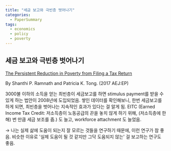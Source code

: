```yaml
---
title: "세금 보고와 극빈층 벗어나기"
categories:
  - PaperSummary
tags:
  - economics
  - policy
  - poverty
---
```


## 세금 보고와 극빈층 벗어나기

[The Persistent Reduction in Poverty from Filing a Tax Return](https://www.aeaweb.org/articles?id=10.1257/pol.20150486)

By Shanthi P. Ramnath and Patricia K. Tong. (2017 AEJ:EP)

<!--
> Low-income households not required to file often fail to receive benefits provided through the tax code. In 2008, the US government made people with at least $3,000 in earnings eligible for a stimulus payment if they filed a tax return. Using eligibility for this credit as an instrument for filing, we find with administrative data that filing reduces the probability of living in poverty in future years, which is a result of increases in EITC claiming, workforce attachment, and earnings. These results demonstrate that temporary incentives to participate in the tax system have persistent real effects on economic activity and poverty.
-->

3000불 이하의 소득을 얻는 최빈층이 세금보고를 하면 stimulus payment를 받을 수 있게 하는 법안이 2008년에 도입되었음. 쌓인 데이터를 확인해보니, 한번 세금보고를 하게 되면, 최빈층을 벗어나는 지속적인 효과가 있다는 걸 알게 됨. EITC (Earned Income Tax Credit: 저소득층이 노동공급의 끈을 놓치 않게 하기 위해, (저소득층에 한해) 번 만큼 세금 보조를 줌.) 도 늘고, workforce attachment 도 늘었음.

&rarr; 나는 실제 삶에 도움이 되는지 잘 모르는 것들을 연구하기 때문에, 이런 연구가 참 좋음. 비슷한 이유로 '실제 도움이 될 것 같지만 그닥 도움되지 않는' 걸 보고하는 연구도 좋음.
